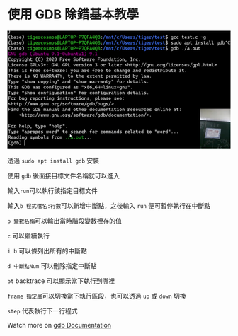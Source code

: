 # 使用 GDB 除錯基本教學

![](<../../.gitbook/assets/image (14).png>)

透過 `sudo apt install gdb` 安裝

使用 `gdb` 後面接目標文件名稱就可以進入

輸入`run`可以執行該指定目標文件

輸入`b 程式檔名:行數`可以新增中斷點，之後輸入 `run` 便可暫停執行在中斷點

`p 變數名稱`可以輸出當時階段變數裡存的值

`c` 可以繼續執行

`i b` 可以條列出所有的中斷點

`d 中斷點Num` 可以刪除指定中斷點

`bt` backtrace 可以顯示當下執行到哪裡

`frame 指定層`可以切換當下執行區段，也可以透過 `up` 或 `down` 切換

`step` 代表執行下一行程式

Watch more on [gdb Documentation](https://sourceware.org/gdb/current/onlinedocs/gdb.pdf)

